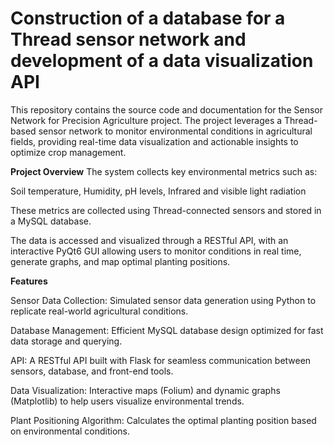 # Construction of a database for a Thread sensor network and development of a data visualization API

This repository contains the source code and documentation for the Sensor Network for Precision Agriculture project. The project leverages a Thread-based sensor network to monitor environmental conditions in agricultural fields, providing real-time data visualization and actionable insights to optimize crop management.

**Project Overview**
The system collects key environmental metrics such as:

Soil temperature,
Humidity,
pH levels,
Infrared and visible light radiation

These metrics are collected using Thread-connected sensors and stored in a MySQL database. 

The data is accessed and visualized through a RESTful API, with an interactive PyQt6 GUI allowing users to monitor conditions in real time, generate graphs, and map optimal planting positions.

**Features**

Sensor Data Collection: Simulated sensor data generation using Python to replicate real-world agricultural conditions.

Database Management: Efficient MySQL database design optimized for fast data storage and querying.

API: A RESTful API built with Flask for seamless communication between sensors, database, and front-end tools.

Data Visualization: Interactive maps (Folium) and dynamic graphs (Matplotlib) to help users visualize environmental trends.

Plant Positioning Algorithm: Calculates the optimal planting position based on environmental conditions.
